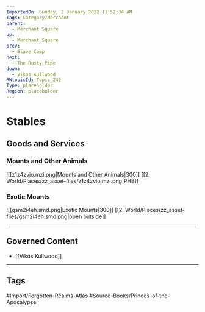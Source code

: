 ```yaml
---
ImportedOn: Sunday, 2 January 2022 11:52:34 AM
Tags: Category/Merchant
parent:
  - Merchant Square
up:
  - Merchant Square
prev:
  - Slave Camp
next:
  - The Rusty Pipe
down:
  - Vikos Kullwood
RWtopicId: Topic_242
Type: placeholder
Region: placeholder
---
```

# Stables
## Goods and Services
### Mounts and Other Animals
![[z1z4zvio.mzi.png|Mounts and Other Animals|300]]
[[2. World/Places/zz_asset-files/z1z4zvio.mzi.png|PHB]]

### Exotic Mounts
![[gsm2i4eh.smd.png|Exotic Mounts|300]]
[[2. World/Places/zz_asset-files/gsm2i4eh.smd.png|open outside]]

---
## Governed Content
- [[Vikos Kullwood]]


---
## Tags
#Import/Forgotten-Realms-Atlas #Source-Books/Princes-of-the-Apocalypse

